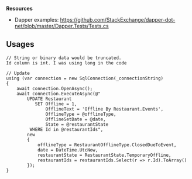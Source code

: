 **Resources**

* Dapper examples: https://github.com/StackExchange/dapper-dot-net/blob/master/Dapper.Tests/Tests.cs

## Usages

    // String or binary data would be truncated.
    Id column is int. I was using long in the code
    
    // Update
    using (var connection = new SqlConnection(_connectionString)
    {
        await connection.OpenAsync();
        await connection.ExecuteAsync(@"
            UPDATE Restaurant
               SET Offline = 1,
                   OfflineText = 'Offline By Restaurant.Events',
                   OfflineType = @offlineType,
                   OfflineSetDate = @date,
                   State = @restaurantState
             WHERE Id in @restaurantIds",
            new
            {
                offlineType = RestaurantOfflineType.ClosedDueToEvent,
                date = DateTime.UtcNow,
                restaurantState = RestaurantState.TemporaryOffline,
                restaurantIds = restaurantIds.Select(r => r.Id).ToArray()
            });
    }
    
